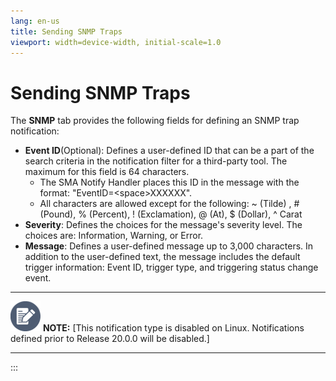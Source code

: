 ```yaml
---
lang: en-us
title: Sending SNMP Traps
viewport: width=device-width, initial-scale=1.0
---
```


#  Sending SNMP Traps

The **SNMP** tab provides the following fields for defining an SNMP trap
notification:

-   **Event ID**(Optional): Defines a user-defined ID that can be a part
    of the search criteria in the notification filter for a third-party
    tool. The maximum for this field is 64 characters.
    -   The SMA Notify Handler places this ID in the message with the
        format: \"EventID=\<space\>XXXXXX\".
    -   All characters are allowed except for the following: \~ (Tilde)
        , \# (Pound), % (Percent), ! (Exclamation), @ (At), \$ (Dollar),
        \^ Carat
-   **Severity**: Defines the choices for the message\'s severity level.
    The choices are: Information, Warning, or Error.
-   **Message**: Defines a user-defined message up to 3,000 characters.
    In addition to the user-defined text, the message includes the
    default trigger information: Event ID, trigger type, and triggering
    status change event.

  -------------------------------------------------------------------------------------------------------------------------------- --------------------------------------------------------------------------------------------------------------------------------------
  ![White pencil/paper icon on gray circular background](../../../Resources/Images/note-icon(48x48).png "Note icon")   **NOTE:** [This notification type is disabled on Linux. Notifications defined prior to Release 20.0.0 will be disabled.]
  -------------------------------------------------------------------------------------------------------------------------------- --------------------------------------------------------------------------------------------------------------------------------------
:::

 

